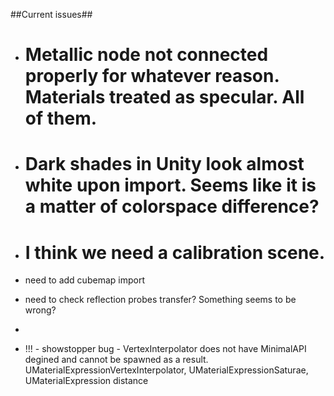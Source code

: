##Current issues##

* # Metallic node not connected properly for whatever reason. Materials treated as specular. All of them.
* # Dark shades in Unity look almost white upon import. Seems like it is a matter of colorspace difference?
* # I think we need a calibration scene.

* need to add cubemap import
* need to check reflection probes transfer? Something seems to be wrong?
* 


* !!! - showstopper bug - VertexInterpolator does not have MinimalAPI degined and cannot be spawned as a result. UMaterialExpressionVertexInterpolator, UMaterialExpressionSaturae, UMaterialExpression distance